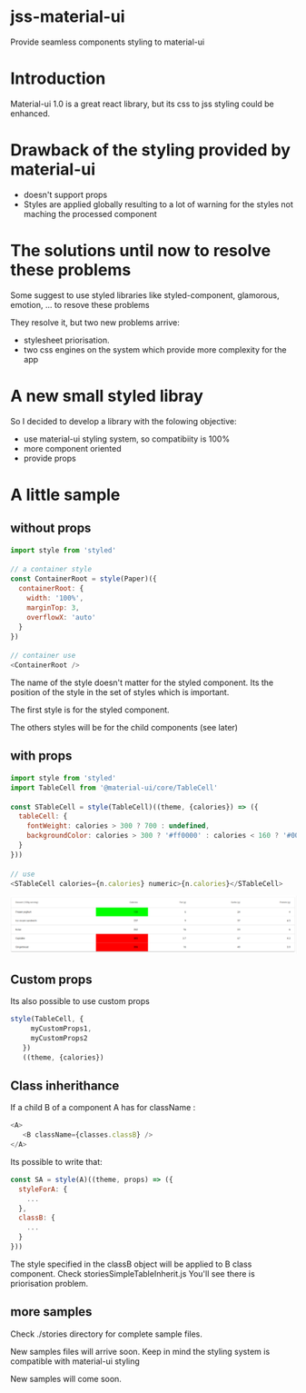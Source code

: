 # jss-material-ui
Provide seamless components styling to material-ui

# Introduction
Material-ui 1.0 is a great react library, but its css to jss styling could be enhanced.


# Drawback of the styling provided by material-ui

* doesn't support props
* Styles are applied globally resulting to a lot of warning for the styles not maching the processed component


# The solutions until now to resolve these problems
Some suggest to use styled libraries like styled-component, glamorous, emotion, ... to resove these problems

They resolve it, but two new problems arrive: 

* stylesheet priorisation. 
* two css engines on the system which provide more complexity for the app


# A new small styled libray
So I decided to develop a library with the folowing objective:

* use material-ui styling system, so compatibiity is 100%
* more component oriented
* provide props


# A little sample

## without props


```js
import style from 'styled'

// a container style
const ContainerRoot = style(Paper)({
  containerRoot: {
    width: '100%',
    marginTop: 3,
    overflowX: 'auto'
  }
})

// container use
<ContainerRoot />
```

The name of the style doesn't matter for the styled component. Its the position of the style in the set of styles which is important.

The first style is for the styled component.

The others styles will be for the child components (see later)



## with props

```js
import style from 'styled'
import TableCell from '@material-ui/core/TableCell'

const STableCell = style(TableCell)((theme, {calories}) => ({
  tableCell: {
    fontWeight: calories > 300 ? 700 : undefined,
    backgroundColor: calories > 300 ? '#ff0000' : calories < 160 ? '#00FF00' : undefined
  }
}))

// use
<STableCell calories={n.calories} numeric>{n.calories}</STableCell>
```

![Result](./stories/jss.png)




## Custom props

Its also possible to use custom props

```js
style(TableCell, {
     myCustomProps1,
     myCustomProps2
   })
   ((theme, {calories})
```


## Class inherithance

If a child B of a component A has for className :

```js
<A>
   <B className={classes.classB} />
</A>
```

Its possible to write that:

```js
const SA = style(A)((theme, props) => ({
  styleForA: {
    ...
  },
  classB: {
    ...
  }
}))
```

The style specified in the classB object will be applied to B class component.
Check storiesSimpleTableInherit.js
You'll see there is priorisation problem.


## more samples

Check ./stories directory for complete sample files.

New samples files will arrive soon.
Keep in mind the styling system is compatible with material-ui styling

New samples will come soon.
